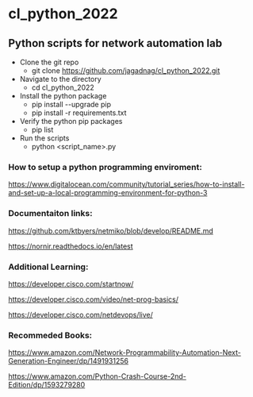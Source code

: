 # cl_python_2022

## Python scripts for network automation lab

* Clone the git repo
  * git clone https://github.com/jagadnag/cl_python_2022.git
* Navigate to the directory
  * cd cl_python_2022
* Install the python package
  * pip install --upgrade pip
  * pip install -r requirements.txt
* Verify the python pip packages
  * pip list
* Run the scripts
  * python <script_name>.py 

### How to setup a python programming enviroment:

https://www.digitalocean.com/community/tutorial_series/how-to-install-and-set-up-a-local-programming-environment-for-python-3

### Documentaiton links:

https://github.com/ktbyers/netmiko/blob/develop/README.md 

https://nornir.readthedocs.io/en/latest

### Additional Learning:

https://developer.cisco.com/startnow/ 

https://developer.cisco.com/video/net-prog-basics/ 

https://developer.cisco.com/netdevops/live/

### Recommeded Books:

https://www.amazon.com/Network-Programmability-Automation-Next-Generation-Engineer/dp/1491931256

https://www.amazon.com/Python-Crash-Course-2nd-Edition/dp/1593279280

  

